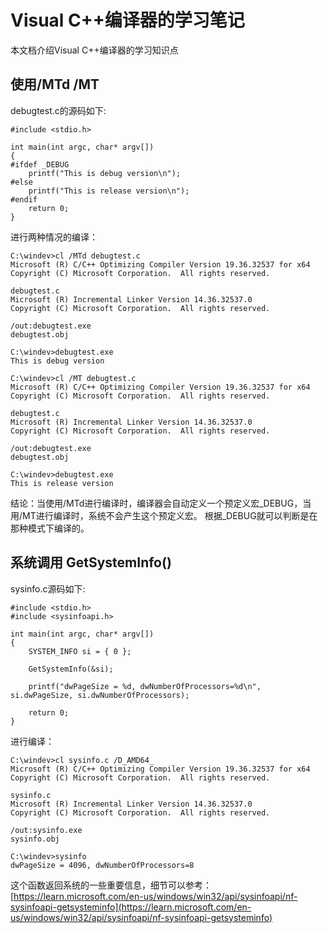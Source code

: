 # Visual C++编译器的学习笔记

本文档介绍Visual C++编译器的学习知识点

## 使用/MTd /MT

debugtest.c的源码如下:
```
#include <stdio.h>

int main(int argc, char* argv[])
{
#ifdef _DEBUG
	printf("This is debug version\n");
#else
	printf("This is release version\n");
#endif	
	return 0;
}
```
进行两种情况的编译：
```
C:\windev>cl /MTd debugtest.c
Microsoft (R) C/C++ Optimizing Compiler Version 19.36.32537 for x64
Copyright (C) Microsoft Corporation.  All rights reserved.

debugtest.c
Microsoft (R) Incremental Linker Version 14.36.32537.0
Copyright (C) Microsoft Corporation.  All rights reserved.

/out:debugtest.exe
debugtest.obj

C:\windev>debugtest.exe
This is debug version

C:\windev>cl /MT debugtest.c
Microsoft (R) C/C++ Optimizing Compiler Version 19.36.32537 for x64
Copyright (C) Microsoft Corporation.  All rights reserved.

debugtest.c
Microsoft (R) Incremental Linker Version 14.36.32537.0
Copyright (C) Microsoft Corporation.  All rights reserved.

/out:debugtest.exe
debugtest.obj

C:\windev>debugtest.exe
This is release version
```
结论：当使用/MTd进行编译时，编译器会自动定义一个预定义宏_DEBUG，当用/MT进行编译时，系统不会产生这个预定义宏。 根据_DEBUG就可以判断是在那种模式下编译的。


## 系统调用 GetSystemInfo() 
sysinfo.c源码如下:
```
#include <stdio.h>
#include <sysinfoapi.h>

int main(int argc, char* argv[])
{
	SYSTEM_INFO si = { 0 };

	GetSystemInfo(&si);

	printf("dwPageSize = %d, dwNumberOfProcessors=%d\n", si.dwPageSize, si.dwNumberOfProcessors);

	return 0;
}
```
进行编译：
```
C:\windev>cl sysinfo.c /D_AMD64_
Microsoft (R) C/C++ Optimizing Compiler Version 19.36.32537 for x64
Copyright (C) Microsoft Corporation.  All rights reserved.

sysinfo.c
Microsoft (R) Incremental Linker Version 14.36.32537.0
Copyright (C) Microsoft Corporation.  All rights reserved.

/out:sysinfo.exe
sysinfo.obj

C:\windev>sysinfo
dwPageSize = 4096, dwNumberOfProcessors=8
```

这个函数返回系统的一些重要信息，细节可以参考：[https://learn.microsoft.com/en-us/windows/win32/api/sysinfoapi/nf-sysinfoapi-getsysteminfo](https://learn.microsoft.com/en-us/windows/win32/api/sysinfoapi/nf-sysinfoapi-getsysteminfo)



